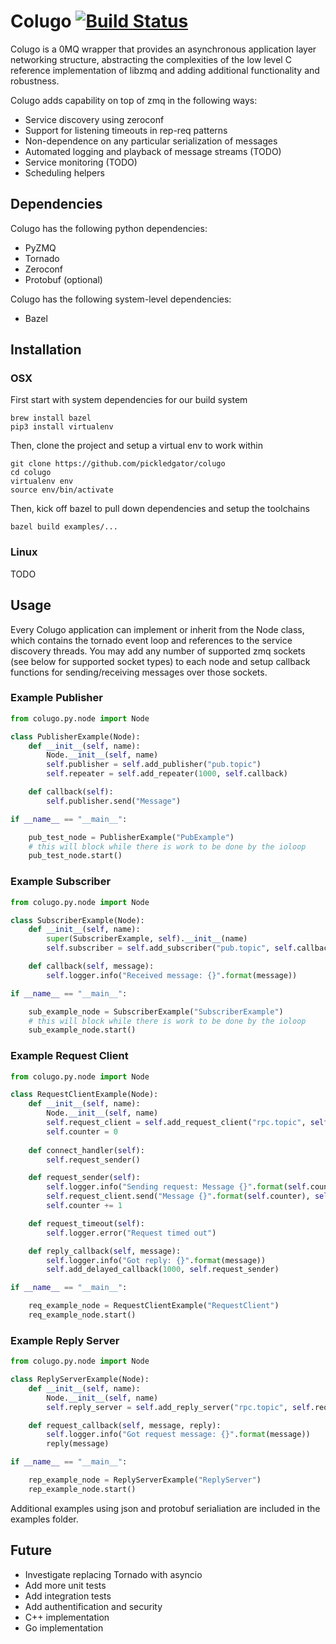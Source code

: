 # Colugo [![Build Status](https://travis-ci.org/pickledgator/colugo.svg?branch=master)](https://travis-ci.org/pickledgator/colugo)

Colugo is a 0MQ wrapper that provides an asynchronous application layer networking structure, abstracting the complexities of the low level C reference implementation of libzmq and adding additional functionality and robustness.

Colugo adds capability on top of zmq in the following ways:
* Service discovery using zeroconf
* Support for listening timeouts in rep-req patterns
* Non-dependence on any particular serialization of messages
* Automated logging and playback of message streams (TODO)
* Service monitoring (TODO)
* Scheduling helpers

## Dependencies
Colugo has the following python dependencies:
* PyZMQ
* Tornado
* Zeroconf
* Protobuf (optional)

Colugo has the following system-level dependencies:
* Bazel

## Installation

### OSX
First start with system dependencies for our build system
```shell
brew install bazel
pip3 install virtualenv
```

Then, clone the project and setup a virtual env to work within
```shell
git clone https://github.com/pickledgator/colugo
cd colugo
virtualenv env
source env/bin/activate
```

Then, kick off bazel to pull down dependencies and setup the toolchains
```shell
bazel build examples/...
```

### Linux
TODO

## Usage
Every Colugo application can implement or inherit from the Node class, which contains the tornado event loop and references to the service discovery threads. You may add any number of supported zmq sockets (see below for supported socket types) to each node and setup callback functions for sending/receiving messages over those sockets.

### Example Publisher
```python
from colugo.py.node import Node

class PublisherExample(Node):
    def __init__(self, name):
        Node.__init__(self, name)
        self.publisher = self.add_publisher("pub.topic")
        self.repeater = self.add_repeater(1000, self.callback)

    def callback(self):
        self.publisher.send("Message")

if __name__ == "__main__":

    pub_test_node = PublisherExample("PubExample")
    # this will block while there is work to be done by the ioloop
    pub_test_node.start()
```

### Example Subscriber
```python
from colugo.py.node import Node

class SubscriberExample(Node):
    def __init__(self, name):
        super(SubscriberExample, self).__init__(name)
        self.subscriber = self.add_subscriber("pub.topic", self.callback)

    def callback(self, message):
        self.logger.info("Received message: {}".format(message))

if __name__ == "__main__":

    sub_example_node = SubscriberExample("SubscriberExample")
    # this will block while there is work to be done by the ioloop
    sub_example_node.start()
```

### Example Request Client
```python
from colugo.py.node import Node

class RequestClientExample(Node):
    def __init__(self, name):
        Node.__init__(self, name)
        self.request_client = self.add_request_client("rpc.topic", self.connect_handler)
        self.counter = 0
        
    def connect_handler(self):
        self.request_sender()

    def request_sender(self):
        self.logger.info("Sending request: Message {}".format(self.counter))
        self.request_client.send("Message {}".format(self.counter), self.reply_callback, timeout_handler = self.request_timeout)
        self.counter += 1

    def request_timeout(self):
        self.logger.error("Request timed out")

    def reply_callback(self, message):
        self.logger.info("Got reply: {}".format(message))
        self.add_delayed_callback(1000, self.request_sender)

if __name__ == "__main__":

    req_example_node = RequestClientExample("RequestClient")
    req_example_node.start()
```

### Example Reply Server
```python
from colugo.py.node import Node

class ReplyServerExample(Node):
    def __init__(self, name):
        Node.__init__(self, name)
        self.reply_server = self.add_reply_server("rpc.topic", self.request_callback)

    def request_callback(self, message, reply):
        self.logger.info("Got request message: {}".format(message))
        reply(message)

if __name__ == "__main__":

    rep_example_node = ReplyServerExample("ReplyServer")
    rep_example_node.start()
```

Additional examples using json and protobuf serialiation are included in the examples folder.

## Future
* Investigate replacing Tornado with asyncio
* Add more unit tests
* Add integration tests
* Add authentification and security
* C++ implementation
* Go implementation
